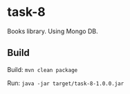 # task-8

Books library. Using Mongo DB.

## Build

Build: `mvn clean package`

Run: `java -jar target/task-8-1.0.0.jar`